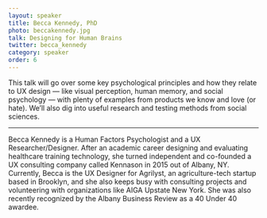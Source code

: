 ```yaml
---
layout: speaker
title: Becca Kennedy, PhD
photo: beccakennedy.jpg
talk: Designing for Human Brains
twitter: becca_kennedy
category: speaker
order: 6
---
```


This talk will go over some key psychological principles and how they relate to UX design — like visual perception, human memory, and social psychology — with plenty of examples from products we know and love (or hate). We’ll also dig into useful research and testing methods from social sciences.

---

Becca Kennedy is a Human Factors Psychologist and a UX Researcher/Designer. After an academic career designing and evaluating healthcare training technology, she turned independent and co-founded a UX consulting company called Kennason in 2015 out of Albany, NY. Currently, Becca is the UX Designer for Agrilyst, an agriculture-tech startup based in Brooklyn, and she also keeps busy with consulting projects and volunteering with organizations like AIGA Upstate New York. She was also recently recognized by the Albany Business Review as a 40 Under 40 awardee.
